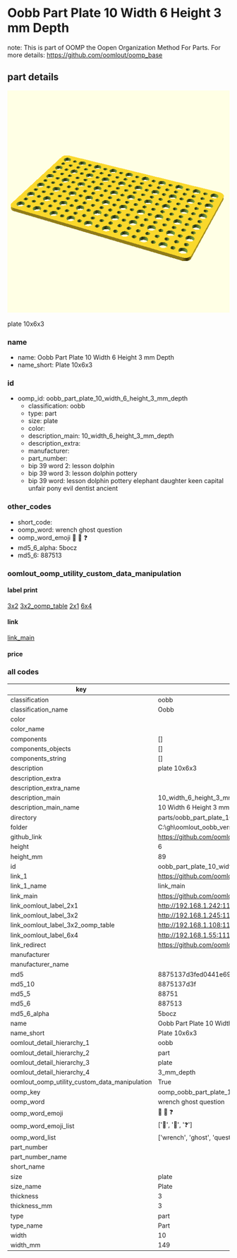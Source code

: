 # Oobb Part Plate 10 Width 6 Height 3 mm Depth  

note: This is part of OOMP the Oopen Organization Method For Parts. For more details: https://github.com/oomlout/oomp_base

##  part details
  

[![](3dpr.png)](3dpr.png)

plate 10x6x3



### name
* name: Oobb Part Plate 10 Width 6 Height 3 mm Depth
* name_short: Plate 10x6x3 
### id
* oomp_id: oobb_part_plate_10_width_6_height_3_mm_depth
  * classification: oobb
  * type: part
  * size: plate
  * color: 
  * description_main: 10_width_6_height_3_mm_depth
  * description_extra: 
  * manufacturer: 
  * part_number: 
  * bip 39 word 2: lesson dolphin
  * bip 39 word 3: lesson dolphin pottery
  * bip 39 word: lesson dolphin pottery elephant daughter keen capital unfair pony evil dentist ancient

### other_codes
* short_code: 
* oomp_word: wrench ghost question
* oomp_word_emoji :wrench: :ghost: :question:
* md5_6_alpha: 5bocz
* md5_6: 887513






### oomlout_oomp_utility_custom_data_manipulation
#### label print
[3x2](http://192.168.1.245:1112/?label=oomp%205bocz)
[3x2_oomp_table](http://192.168.1.108:1112/?label=oomp%205bocz)
[2x1](http://192.168.1.242:1112/?label=oomp%205bocz)
[6x4](http://192.168.1.55:1112/?label=oomp%205bocz)    

#### link

[link_main](https://github.com/oomlout/oomlout_oobb_version_4_generated_parts/tree/main/navigation_oomp/oobb/part/plate/10_width_6_height_3_mm_depth/part)                              

#### price







### all codes 
| key | value |  
| --- | --- |  
| classification | oobb |  
| classification_name | Oobb |  
| color |  |  
| color_name |  |  
| components | [] |  
| components_objects | [] |  
| components_string | [] |  
| description | plate 10x6x3 |  
| description_extra |  |  
| description_extra_name |  |  
| description_main | 10_width_6_height_3_mm_depth |  
| description_main_name | 10 Width 6 Height 3 mm Depth |  
| directory | parts/oobb_part_plate_10_width_6_height_3_mm_depth |  
| folder | C:\gh\oomlout_oobb_version_4_generated_parts\parts\oobb_part_plate_10_width_6_height_3_mm_depth |  
| github_link | https://github.com/oomlout/oomlout_oomp_part_src/tree/main/parts/oobb_part_plate_10_width_6_height_3_mm_depth |  
| height | 6 |  
| height_mm | 89 |  
| id | oobb_part_plate_10_width_6_height_3_mm_depth |  
| link_1 | https://github.com/oomlout/oomlout_oobb_version_4_generated_parts/tree/main/navigation_oomp/oobb/part/plate/10_width_6_height_3_mm_depth/part |  
| link_1_name | link_main |  
| link_main | https://github.com/oomlout/oomlout_oobb_version_4_generated_parts/tree/main/navigation_oomp/oobb/part/plate/10_width_6_height_3_mm_depth/part |  
| link_oomlout_label_2x1 | http://192.168.1.242:1112/?label=oomp%205bocz |  
| link_oomlout_label_3x2 | http://192.168.1.245:1112/?label=oomp%205bocz |  
| link_oomlout_label_3x2_oomp_table | http://192.168.1.108:1112/?label=oomp%205bocz |  
| link_oomlout_label_6x4 | http://192.168.1.55:1112/?label=oomp%205bocz |  
| link_redirect | https://github.com/oomlout/oomlout_oobb_version_4_generated_parts/tree/main/parts/oobb_plate_10_06_03 |  
| manufacturer |  |  
| manufacturer_name |  |  
| md5 | 8875137d3fed0441e69be47d51d03403 |  
| md5_10 | 8875137d3f |  
| md5_5 | 88751 |  
| md5_6 | 887513 |  
| md5_6_alpha | 5bocz |  
| name | Oobb Part Plate 10 Width 6 Height 3 mm Depth |  
| name_short | Plate 10x6x3  |  
| oomlout_detail_hierarchy_1 | oobb |  
| oomlout_detail_hierarchy_2 | part |  
| oomlout_detail_hierarchy_3 | plate |  
| oomlout_detail_hierarchy_4 | 3_mm_depth |  
| oomlout_oomp_utility_custom_data_manipulation | True |  
| oomp_key | oomp_oobb_part_plate_10_width_6_height_3_mm_depth |  
| oomp_word | wrench ghost question |  
| oomp_word_emoji | :wrench: :ghost: :question: |  
| oomp_word_emoji_list | [':wrench:', ':ghost:', ':question:'] |  
| oomp_word_list | ['wrench', 'ghost', 'question'] |  
| part_number |  |  
| part_number_name |  |  
| short_name |  |  
| size | plate |  
| size_name | Plate |  
| thickness | 3 |  
| thickness_mm | 3 |  
| type | part |  
| type_name | Part |  
| width | 10 |  
| width_mm | 149 |  
